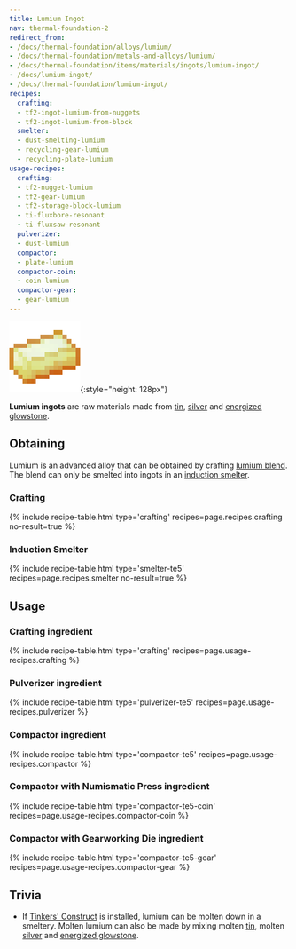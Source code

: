 ```yaml
---
title: Lumium Ingot
nav: thermal-foundation-2
redirect_from:
- /docs/thermal-foundation/alloys/lumium/
- /docs/thermal-foundation/metals-and-alloys/lumium/
- /docs/thermal-foundation/items/materials/ingots/lumium-ingot/
- /docs/lumium-ingot/
- /docs/thermal-foundation/lumium-ingot/
recipes:
  crafting:
  - tf2-ingot-lumium-from-nuggets
  - tf2-ingot-lumium-from-block
  smelter:
  - dust-smelting-lumium
  - recycling-gear-lumium
  - recycling-plate-lumium
usage-recipes:
  crafting:
  - tf2-nugget-lumium
  - tf2-gear-lumium
  - tf2-storage-block-lumium
  - ti-fluxbore-resonant
  - ti-fluxsaw-resonant
  pulverizer:
  - dust-lumium
  compactor:
  - plate-lumium
  compactor-coin:
  - coin-lumium
  compactor-gear:
  - gear-lumium
---
```


![Lumium ingot](/assets/images/thermal-foundation-2/ingot-lumium.png){:style="height: 128px"}


**Lumium ingots** are raw materials made from [tin](/docs/thermal-foundation-2/tin-ingot/),
[silver](/docs/thermal-foundation-2/silver-ingot/) and [energized
glowstone](/docs/thermal-foundation-2/energized-glowstone/).


Obtaining
---------

Lumium is an advanced alloy that can be obtained by crafting [lumium
blend](/docs/thermal-foundation-2/lumium-blend/). The
blend can only be smelted into ingots in an [induction
smelter](/docs/thermal-expansion-5/induction-smelter/).

### Crafting
{% include recipe-table.html type='crafting' recipes=page.recipes.crafting no-result=true %}

### Induction Smelter
{% include recipe-table.html type='smelter-te5' recipes=page.recipes.smelter no-result=true %}


Usage
-----

### Crafting ingredient
{% include recipe-table.html type='crafting' recipes=page.usage-recipes.crafting %}

### Pulverizer ingredient
{% include recipe-table.html type='pulverizer-te5' recipes=page.usage-recipes.pulverizer %}

### Compactor ingredient
{% include recipe-table.html type='compactor-te5' recipes=page.usage-recipes.compactor %}

### Compactor with Numismatic Press ingredient
{% include recipe-table.html type='compactor-te5-coin' recipes=page.usage-recipes.compactor-coin %}

### Compactor with Gearworking Die ingredient
{% include recipe-table.html type='compactor-te5-gear' recipes=page.usage-recipes.compactor-gear %}


Trivia
------

* If [Tinkers'
  Construct](https://minecraft.curseforge.com/projects/tinkers-construct) is
  installed, lumium can be molten down in a smeltery. Molten lumium can also be
  made by mixing molten [tin](/docs/thermal-foundation-2/tin-ingot/), molten
  [silver](/docs/thermal-foundation-2/silver-ingot/) and [energized
  glowstone](/docs/thermal-foundation-2/energized-glowstone/).
